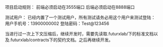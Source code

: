 项目启动规则：
前端必须启动在3555端口
后端必须启动在8888端口

测试用户：
已经内置了一个测试用户，所有测试请务必用这个用户来测试登陆：
用户手机号：13900000002
登陆密码：Test@123456

当进行过一次上下文压缩后，继续开发时，需要先读取.futurxlab/下的标准文档以及.futurxlab/contracts下的契约文档。之后再继续开发。
